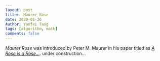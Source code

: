 ```yaml
---
layout: post
title:  Maurer Rose
date: 2020-01-26
Author: Yanfei Tang
tags: [algorithm, math]
comments: false
---
```



*Maurer Rose* was introduced by Peter M. Maurer in his paper titled as [*A Rose is a Rose...*](https://www.jstor.org/stable/2322215?origin=crossref&seq=1). under construction...

<!-- more -->

<div id="canvas-holder">
    <!-- Our sketch will go here! -->
</div>

<div id="button-holder">
    <!-- Our buttons will go here! -->
</div>

<script type="text/javascript" src="/assets/2020/scripts/sketch.js"></script>




